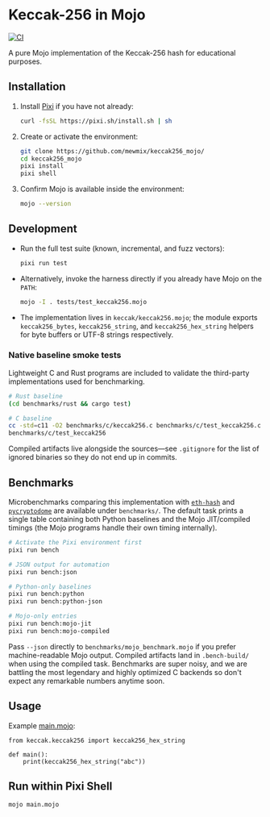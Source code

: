 # Keccak-256 in Mojo
[![CI](https://github.com/mewmix/keccak256_mojo/actions/workflows/blank.yml/badge.svg?branch=main)](https://github.com/mewmix/keccak256_mojo/actions/workflows/blank.yml)

A pure Mojo implementation of the Keccak-256 hash for educational purposes.

## Installation

1. Install [Pixi](https://pixi.sh/latest/) if you have not already:
   ```bash
   curl -fsSL https://pixi.sh/install.sh | sh
   ```
2. Create or activate the environment:
   ```bash
   git clone https://github.com/mewmix/keccak256_mojo/
   cd keccak256_mojo
   pixi install
   pixi shell
   ```
3. Confirm Mojo is available inside the environment:
   ```bash
   mojo --version
   ```

## Development

* Run the full test suite (known, incremental, and fuzz vectors):
  ```bash
  pixi run test
  ```
* Alternatively, invoke the harness directly if you already have Mojo on the
  `PATH`:
  ```bash
  mojo -I . tests/test_keccak256.mojo
  ```
* The implementation lives in `keccak/keccak256.mojo`; the module exports
  `keccak256_bytes`, `keccak256_string`, and `keccak256_hex_string` helpers for
  byte buffers or UTF-8 strings respectively.

### Native baseline smoke tests

Lightweight C and Rust programs are included to validate the third-party
implementations used for benchmarking.

```bash
# Rust baseline
(cd benchmarks/rust && cargo test)

# C baseline
cc -std=c11 -O2 benchmarks/c/keccak256.c benchmarks/c/test_keccak256.c -o benchmarks/c/test_keccak256
benchmarks/c/test_keccak256
```

Compiled artifacts live alongside the sources—see `.gitignore` for the list of
ignored binaries so they do not end up in commits.

## Benchmarks

Microbenchmarks comparing this implementation with [`eth-hash`](https://github.com/ethereum/eth-hash)
and [`pycryptodome`](https://pycryptodome.readthedocs.io/en/latest/) are available under
`benchmarks/`. The default task prints a single table containing both Python baselines and the
Mojo JIT/compiled timings (the Mojo programs handle their own timing internally).

```bash
# Activate the Pixi environment first
pixi run bench

# JSON output for automation
pixi run bench:json

# Python-only baselines
pixi run bench:python
pixi run bench:python-json

# Mojo-only entries
pixi run bench:mojo-jit
pixi run bench:mojo-compiled
```

Pass `--json` directly to `benchmarks/mojo_benchmark.mojo` if you prefer machine-readable Mojo
output. Compiled artifacts land in `.bench-build/` when using the compiled task. Benchmarks are super noisy, and we are battling the most legendary and highly optimized C backends so don't expect any remarkable numbers anytime soon.

## Usage
 
Example [main.mojo](https://github.com/mewmix/keccak256_mojo/blob/main/main.mojo):

```mojo
from keccak.keccak256 import keccak256_hex_string

def main():
    print(keccak256_hex_string("abc"))
```
## Run within Pixi Shell 
```bash
mojo main.mojo
```
